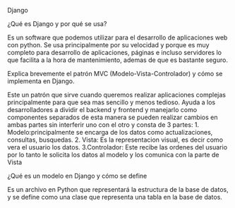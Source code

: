 Django

¿Qué es Django y por qué se usa?

Es un software que podemos utilizar para el desarrollo de aplicaciones web con python. Se usa principalmente por su velocidad y porque es muy completo para desarrollo de aplicaciones, 
páginas e incluso servidores lo que facilita a la hora de mantenimiento, ademas de que es bastante seguro.

Explica brevemente el patrón MVC (Modelo-Vista-Controlador) y cómo se implementa en Django.

Este un patrón que sirve cuando queremos realizar aplicaciones complejas principalmente para que sea mas sencillo y menos tedioso. Ayuda a los desarrolladores a dividir el backend y frontend 
y manejarlo como componentes separados de esta manera se pueden realizar cambios en ambas partes sin interferir uno con el otro y consta de 3 partes: 1. Modelo:principalmente se encarga de  los datos
como actualizaciones, consultas, busquedas. 2. Vista: Es la representacion visual, es decir como vera el usuario los datos. 3.Controlador: Este recibe las ordenes del usuario por lo tanto le solicita 
los datos al modelo y los comunica con la parte de Vista

¿Qué es un modelo en Django y cómo se define

Es un archivo en Python que representará la estructura de la base de datos, y se define como una clase que representa una tabla en la base de datos.
